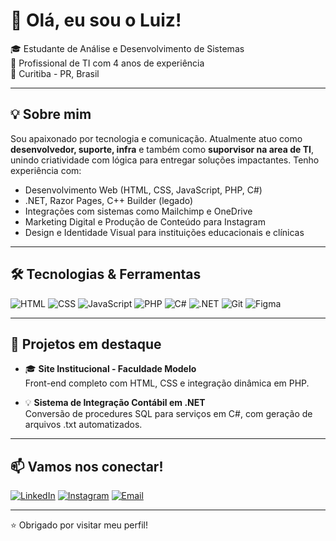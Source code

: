 # 👋 Olá, eu sou o Luiz!

🎓 Estudante de Análise e Desenvolvimento de Sistemas  
💼 Profissional de TI com 4 anos de experiência    
📍 Curitiba - PR, Brasil

---

## 💡 Sobre mim

Sou apaixonado por tecnologia e comunicação. Atualmente atuo como **desenvolvedor, suporte, infra** e também como **suporvisor na area de TI**, unindo criatividade com lógica para entregar soluções impactantes. Tenho experiência com:

- Desenvolvimento Web (HTML, CSS, JavaScript, PHP, C#)
- .NET, Razor Pages, C++ Builder (legado)
- Integrações com sistemas como Mailchimp e OneDrive
- Marketing Digital e Produção de Conteúdo para Instagram
- Design e Identidade Visual para instituições educacionais e clínicas

---

## 🛠️ Tecnologias & Ferramentas

![HTML](https://img.shields.io/badge/-HTML5-E34F26?style=flat-square&logo=html5&logoColor=white)
![CSS](https://img.shields.io/badge/-CSS3-1572B6?style=flat-square&logo=css3)
![JavaScript](https://img.shields.io/badge/-JavaScript-F7DF1E?style=flat-square&logo=javascript&logoColor=black)
![PHP](https://img.shields.io/badge/-PHP-777BB4?style=flat-square&logo=php&logoColor=white)
![C#](https://img.shields.io/badge/-C%23-239120?style=flat-square&logo=c-sharp&logoColor=white)
![.NET](https://img.shields.io/badge/-.NET-512BD4?style=flat-square&logo=dotnet&logoColor=white)
![Git](https://img.shields.io/badge/-Git-F05032?style=flat-square&logo=git&logoColor=white)
![Figma](https://img.shields.io/badge/-Figma-F24E1E?style=flat-square&logo=figma&logoColor=white)

---

## 📂 Projetos em destaque

- 🎓 **Site Institucional - Faculdade Modelo**  
  Front-end completo com HTML, CSS e integração dinâmica em PHP.

- 💡 **Sistema de Integração Contábil em .NET**  
  Conversão de procedures SQL para serviços em C#, com geração de arquivos .txt automatizados.

---

## 📫 Vamos nos conectar!

[![LinkedIn](https://img.shields.io/badge/-LinkedIn-0A66C2?style=flat-square&logo=linkedin&logoColor=white)](https://www.linkedin.com/in/luiz-gustavo-de-oliveira-amaral-265102265/)
[![Instagram](https://img.shields.io/badge/-Instagram-E4405F?style=flat-square&logo=instagram&logoColor=white)](https://www.instagram.com/luiz_gutt_)
[![Email](https://img.shields.io/badge/-Email-D14836?style=flat-square&logo=gmail&logoColor=white)](mailto:amaral.oluiz@gmail.com)

---

⭐ Obrigado por visitar meu perfil!
